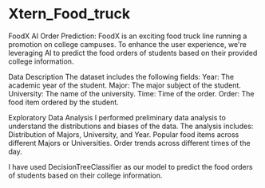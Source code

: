 # Xtern_Food_truck
FoodX AI Order Prediction:
FoodX is an exciting food truck line running a promotion on college campuses. To enhance the user experience, we're leveraging AI to predict the food orders of students based on their provided college information.

Data Description
The dataset includes the following fields:
Year: The academic year of the student.
Major: The major subject of the student.
University: The name of the university.
Time: Time of the order.
Order: The food item ordered by the student.

Exploratory Data Analysis
I performed preliminary data analysis to understand the distributions and biases of the data. The analysis includes:
Distribution of Majors, University, and Year.
Popular food items across different Majors or Universities.
Order trends across different times of the day.

I have used DecisionTreeClassifier as our model to predict the food orders of students based on their college information.
